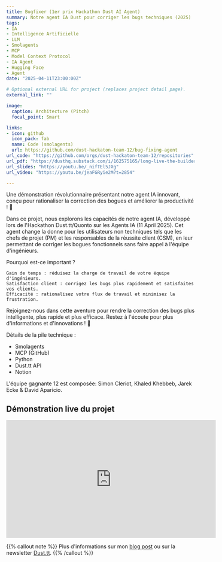 ```yaml
---
title: Bugfixer (1er prix Hackathon Dust AI Agent)
summary: Notre agent IA Dust pour corriger les bugs techniques (2025)
tags:
- IA
- Intelligence Artificielle
- LLM
- Smolagents
- MCP
- Model Context Protocol
- IA Agent
- Hugging Face
- Agent
date: "2025-04-11T23:00:00Z"

# Optional external URL for project (replaces project detail page).
external_link: ""

image:
  caption: Architecture (Pitch)
  focal_point: Smart

links:
- icon: github
  icon_pack: fab
  name: Code (smolagents)
  url: https://github.com/dust-hackaton-team-12/bug-fixing-agent
url_code: "https://github.com/orgs/dust-hackaton-team-12/repositories"
url_pdf: "https://dusthq.substack.com/i/162575165/long-live-the-builders-ai-agents-hackathon-winners"
url_slides: "https://youtu.be/_nifTEl5JXg"
url_video: "https://youtu.be/jeaFGRyie2M?t=2854"

---
```


Une démonstration révolutionnaire présentant notre agent IA innovant, conçu pour rationaliser la correction des bogues et améliorer la productivité ! 🚀

Dans ce projet, nous explorons les capacités de notre agent IA, développé lors de l'Hackathon Dust.tt/Quonto sur les Agents IA (11 April 2025). Cet agent change la donne pour les utilisateurs non techniques tels que les chefs de projet (PM) et les responsables de la réussite client (CSM), en leur permettant de corriger les bogues fonctionnels sans faire appel à l'équipe d'ingénieurs.

Pourquoi est-ce important ?

    Gain de temps : réduisez la charge de travail de votre équipe d'ingénieurs.
    Satisfaction client : corrigez les bugs plus rapidement et satisfaites vos clients.
    Efficacité : rationalisez votre flux de travail et minimisez la frustration.

Rejoignez-nous dans cette aventure pour rendre la correction des bugs plus intelligente, plus rapide et plus efficace. Restez à l'écoute pour plus d'informations et d'innovations ! 🌟

Détails de la pile technique :
* Smolagents
* MCP (GitHub)
* Python
* Dust.tt API
* Notion

L'équipe gagnante 12 est composée: Simon Cleriot, Khaled Khebbeb, Jarek Ecke & David Aparicio.

## Démonstration live du projet

<iframe width="560" height="315" src="https://www.youtube-nocookie.com/embed/_nifTEl5JXg" title="YouTube video player" frameborder="0" allow="accelerometer; autoplay; clipboard-write; encrypted-media; gyroscope; picture-in-picture" allowfullscreen></iframe>

{{% callout note %}}
Plus d'informations sur mon [blog post](/fr/post/dust_hackathon2025/) ou sur la newsletter [Dust.tt](https://dusthq.substack.com/i/162575165/long-live-the-builders-ai-agents-hackathon-winners).
{{% /callout %}}